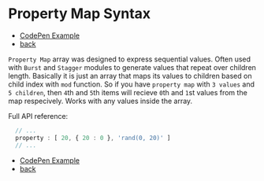 # Property Map Syntax

- [CodePen Example](http://codepen.io/sol0mka/pen/WxpGNm?editors=0010)
- [back](/api/index.md)

`Property Map` array was designed to express sequential values. Often used with `Burst` and `Stagger` modules to generate values that repeat over children length. Basically it is just an array that maps its values to children based on child index with `mod` function. So if you have `property map` with `3 values` and `5 children`, then `4`th and `5`th items will recieve `0`th and `1`st values from the map respecively. Works with any values inside the array.


Full API reference:

```javascript
  // ...
  property : [ 20, { 20 : 0 }, 'rand(0, 20)' ]
  // ...

```

- [CodePen Example](http://codepen.io/sol0mka/pen/WxpGNm?editors=0010)
- [back](/api/index.md)